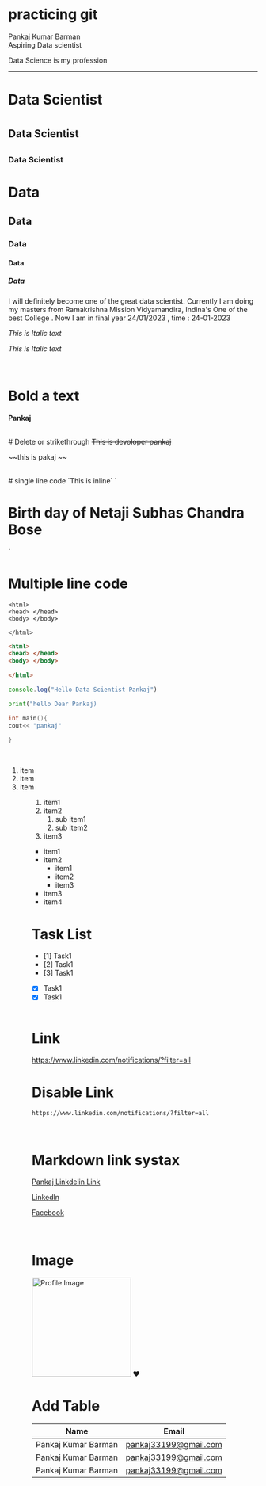
# practicing git

<!-- Markdown tutorial -->
 <!-- 1. newline  -->
 Pankaj Kumar Barman  
 Aspiring Data scientist

<!-- Pankaj Kumar Barman <br/> Data scientist  -->

<!-- 2. Horizontal rule -->

<!-- Data Science is my profession <hr/> -->

Data Science is my profession <hr>
<!-- --- -->

<!-- 3. Headings -->

<h1>Data Scientist <h1> 
<h2>Data Scientist <h2> 
<h3>Data Scientist <h3> 

# Data
## Data
### Data
#### Data
##### Data

<p> I will definitely become one of the great data scientist. Currently I am  doing my masters from Ramakrishna Mission Vidyamandira, Indina's One of the best College . Now I am in final year 24/01/2023 , time : 24-01-2023</p>

<i> This is Italic text </i>

_This is Italic text_

<br/>

# Bold a text

__Pankaj__

<br/>
# Delete or strikethrough
<del> This is devoloper pankaj </del>

~~this is pakaj ~~

<br/>
# single line code
`This is inline`
` <h1>Birth day of Netaji Subhas Chandra Bose </h1>`

# Multiple line code
```
<html>
<head> </head>
<body> </body>

</html>
```

```html
<html>
<head> </head>
<body> </body>

</html>
```

```javascript
console.log("Hello Data Scientist Pankaj")
```

```python
print("hello Dear Pankaj)
```
```c++
int main(){
cout<< "pankaj"

}
```

<br/>
<!-- ordered item -->
<ol>
<li> item</li>
<li> item</li>
<li> item</li>

<ol>

1. item1
2. item2
     1. sub item1
     2. sub item2
3. item3

<!-- unordered item -->

- item1
- item2
   - item1
   - item2
   - item3
- item3
- item4

# Task List

- [1] Task1
- [2] Task1
- [3] Task1
- [x] Task1
- [x] Task1

<br/>

# Link
https://www.linkedin.com/notifications/?filter=all

# Disable Link

`https://www.linkedin.com/notifications/?filter=all`

<br/>

# Markdown link systax []()
[Pankaj Linkdelin Link](https://www.linkedin.com/notifications/?filter=all)

[Linkedln](website) 

[Facebook](facebook)

<!-- all link is here -->

[website]: https://www.linkedin.com/notifications/?filter=all

[facebook]: https://www.facebook.com/home.php

<br/>

# Image

<!-- ![Crickter Pankaj](Image/IMG_6124.JPG) -->

<img src="Image/IMG_6124.JPG" width="200" title="Profile Image"/>
❤️


# Add Table

| Name | Email |
|---- | --------|
|Pankaj Kumar Barman | pankaj33199@gmail.com|
|Pankaj Kumar Barman | pankaj33199@gmail.com|
|Pankaj Kumar Barman | pankaj33199@gmail.com|



